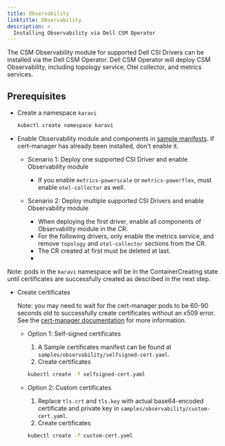 ```yaml
---
title: Observability
linktitle: Observability
description: >
  Installing Observability via Dell CSM Operator
---
```


The CSM Observability module for supported Dell CSI Drivers can be installed via the Dell CSM Operator. Dell CSM Operator will deploy CSM Observability, including topology service, Otel collector, and metrics services.

## Prerequisites

- Create a namespace `karavi`
  ```bash
  kubectl create namespace karavi
  ```
- Enable Observability module and components in [sample manifests](https://github.com/dell/csm-operator/tree/release/v1.9.0/samples). If cert-manager has already been installed, don't enable it.
  - Scenario 1: Deploy one supported CSI Driver and enable Observability module
    - If you enable `metrics-powerscale` or `metrics-powerflex`, must enable `otel-collector` as well.
    
  - Scenario 2: Deploy multiple supported CSI Drivers and enable Observability module
    - When deploying the first driver, enable all components of Observability module in the CR. 
    - For the following drivers, only enable the metrics service, and remove `topology` and `otel-collector` sections from the CR.
    - The CR created at first must be deleted at last.
    - 
Note: pods in the `karavi` namespace will be in the ContainerCreating state until certificates are successfully created as described in the next step.

- Create certificates

  Note: you may need to wait for the cert-manager pods to be 60-90 seconds old to successfully create certificates without an x509 error. See the [cert-manager documentation](https://cert-manager.io/docs/concepts/webhook/#webhook-connection-problems-shortly-after-cert-manager-installation) for more information.
  
    - Option 1: Self-signed certificates
		1. A Sample certificates manifest can be found at `samples/observability/selfsigned-cert.yaml`.
		2. Create certificates
      ```bash
      kubectl create -f selfsigned-cert.yaml
      ```

    - Option 2: Custom certificates
		1. Replace `tls.crt` and `tls.key` with actual base64-encoded certificate and private key in `samples/observability/custom-cert.yaml`.
		2. Create certificates
      ```bash
      kubectl create -f custom-cert.yaml
      ```
